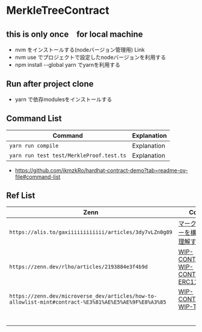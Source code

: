 # MerkleTreeContract

## this is only once　for local machine
- nvm をインストールする(nodeバージョン管理用) Link
- nvm use でプロジェクトで設定したnodeバージョンを利用する
- npm install --global yarn でyarnを利用する

## Run after project clone
- yarn で依存modulesをインストールする

## Command List
| Command | Explanation |
| ---- | ---- |
| `yarn run compile` | Explanation |
| `yarn run test test/MerkleProof.test.ts` | Explanation |

- https://github.com/ikmzkRo/hardhat-contract-demo?tab=readme-ov-file#command-list

## Ref List
| Zenn | Code |
| ---- | ---- |
| `https://alis.to/gaxiiiiiiiiiiii/articles/3dy7vLZn0g89` | [マークルツリーを構築して理解する](https://zenn.dev/mizuneko4345/articles/f0b7efe1eedd28#%E3%83%9E%E3%83%BC%E3%82%AF%E3%83%AB%E3%83%84%E3%83%AA%E3%83%BC%E3%81%A8%E3%81%AF%E4%BD%95%E3%81%8B) |
| `https://zenn.dev/rlho/articles/2193884e3f4b9d` | [WIP-CONTRACT](https://github.com/ikmzkRo/hardhat-contract-demo/blob/main/contracts/token/ikmz-ERC1155/IkmzMerkleProof.sol), [WIP-CONTRACT-ERC1155](https://github.com/ikmzkRo/MerkleTreeContract/blob/main/contracts/MerkleProof.sol) |
| `https://zenn.dev/microverse_dev/articles/how-to-allowlist-mint#contract-%E3%81%AE%E5%AE%9F%E8%A3%85` | [WIP-CONTRACT](https://github.com/ikmzkRo/hardhat-contract-demo/blob/main/contracts/token/ikmz-ERC721/IkmzMerkleProof.sol), [WIP-TEST](https://github.com/ikmzkRo/hardhat-contract-demo/blob/main/test/token/IkmzMerkleProof.test.ts) |
|  |  |
|  |  |
|  |  |
|  |  |
|  |  |
|  |  |
